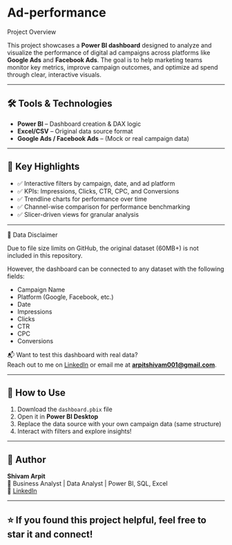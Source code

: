 # Ad-performance
Project Overview

This project showcases a **Power BI dashboard** designed to analyze and visualize the performance of digital ad campaigns across platforms like **Google Ads** and **Facebook Ads**. The goal is to help marketing teams monitor key metrics, improve campaign outcomes, and optimize ad spend through clear, interactive visuals.

---

## 🛠️ Tools & Technologies

- **Power BI** – Dashboard creation & DAX logic  
- **Excel/CSV** – Original data source format  
- **Google Ads / Facebook Ads** – (Mock or real campaign data)

---

## 🎯 Key Highlights

- ✅ Interactive filters by campaign, date, and ad platform  
- ✅ KPIs: Impressions, Clicks, CTR, CPC, and Conversions  
- ✅ Trendline charts for performance over time  
- ✅ Channel-wise comparison for performance benchmarking  
- ✅ Slicer-driven views for granular analysis

---

🚫 Data Disclaimer

Due to file size limits on GitHub, the original dataset (60MB+) is not included in this repository.

However, the dashboard can be connected to any dataset with the following fields:

- Campaign Name
- Platform (Google, Facebook, etc.)
- Date
- Impressions
- Clicks
- CTR
- CPC
- Conversions

📬 Want to test this dashboard with real data?  
Reach out to me on [LinkedIn](https://www.linkedin.com/in/shivam-arpit-6148531a0) or email me at **arpitshivam001@gmail.com**.

---

## 🚀 How to Use

1. Download the `dashboard.pbix` file  
2. Open it in **Power BI Desktop**  
3. Replace the data source with your own campaign data (same structure)  
4. Interact with filters and explore insights!

---

## 👤 Author

**Shivam Arpit**  
📍 Business Analyst | Data Analyst | Power BI, SQL, Excel  
🔗 [LinkedIn](https://www.linkedin.com/in/shivam-arpit-6148531a0)

---

## ⭐ If you found this project helpful, feel free to star it and connect!

